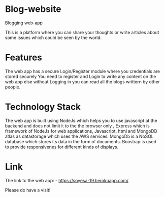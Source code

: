 # Blog-website
Blogging web-app

This is a platform where you can share your thoughts or write articles about some issues which could be seen by the world.

# Features
The web app has a secure Login/Register module where you credentials are stored securely
You need to register and Login to write any content on the web app else without Logging in you can read all the blogs writtern by other people.

# Technology Stack
The web app is built using NodeJs which helps you to use javascript at the backend and does not limit it to the the browser only , Express which is framework of NodeJs 
for web applications, Javascript, html and MongoDB atlas as datastorage which uses the AWS services. MongoDb is a NoSQL database which stores its data in the form of documents. Boostrap is used to provide responsivenes for
different kinds of displays.

# Link
The link to the web app: - https://soyesa-19.herokuapp.com/

Please do have a visit!
